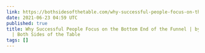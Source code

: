 ```yaml
---
link: https://bothsidesofthetable.com/why-successful-people-focus-on-the-bottom-end-of-the-funnel-6d729099fcf8
date: 2021-06-23 04:59 UTC
published: true
title: Why Successful People Focus on the Bottom End of the Funnel | by Mark Suster
  | Both Sides of the Table
tags: []
---
```



